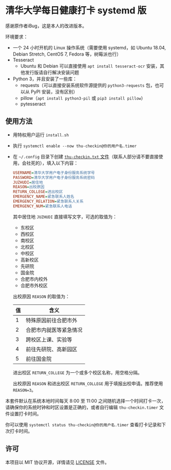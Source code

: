 # 清华大学每日健康打卡 systemd 版

感谢原作者iBug，这是本人的改进版本。

环境要求：

- 一个 24 小时开机的 Linux 操作系统（需要使用 systemd，如 Ubuntu 18.04, Debian Stretch, CentOS 7, Fedora 等，树莓派也行）
- Tesseract
  - Ubuntu 和 Debian 可以直接使用 `apt install tesseract-ocr` 安装，其他发行版请自行解决安装问题
- Python 3，并且安装了一些库：
  - requests（可以直接安装系统软件源提供的 `python3-requests` 包，也可以从 PyPI 安装，没有区别）
  - pillow（`apt install python3-pil` 或 `pip3 install pillow`）
  - pytesseract

## 使用方法

- 用特权用户运行 `install.sh`
- 执行 `systemctl enable --now thu-checkin@你的用户名.timer`
- 在 `~/.config` 目录下创建 [`thu-checkin.txt` 文件](thu-checkin.example.txt)（联系人部分请不要直接使用，会社死的），填入以下内容：

    ```ini
    USERNAME=清华大学用户电子身份服务系统学号
    PASSWORD=清华大学用户电子身份服务系统密码
    JUZHUDI=居住地
    REASON=出校原因
    RETURN_COLLEGE=进出校区
    EMERGENCY_NAME=紧急联系人姓名
    EMERGENCY_RELATION=紧急联系人关系
    EMERGENCY_NUM=紧急联系人电话
    ```

    其中居住地 `JUZHUDI` 直接填写文字，可选的取值为：

    - 东校区
    - 西校区
    - 南校区
    - 北校区
    - 中校区
    - 高新校区
    - 先研院
    - 国金院
    - 合肥市内校外
    - 合肥市外校区

    出校原因 `REASON` 的取值为：

    | 值 | 含义                   |
    | -- | ---------------------- |
    | 1  | 特殊原因前往合肥市外   |
    | 2  | 合肥市内就医等紧急情况 |
    | 3  | 跨校区上课、实验等     |
    | 4  | 前往先研院、高新园区   |
    | 5  | 前往国金院             |

    进出校区 `RETURN_COLLEGE` 为一个或多个校区名称，用空格分隔。

    出校原因 `REASON` 和进出校区 `RETURN_COLLEGE` 用于填报出校申请。推荐使用 `REASON=3`。

本套件默认在系统本地时间每天 8:00 至 11:00 之间随机选择一个时间打卡一次，请确保你的系统时钟和时区设置是正确的，或者自行编辑 `thu-checkin.timer` 文件设置打卡时间。

你可以使用 `systemctl status thu-checkin@你的用户名.timer` 查看打卡记录和下次打卡时间。

## 许可

本项目以 MIT 协议开源，详情请见 [LICENSE](LICENSE) 文件。

